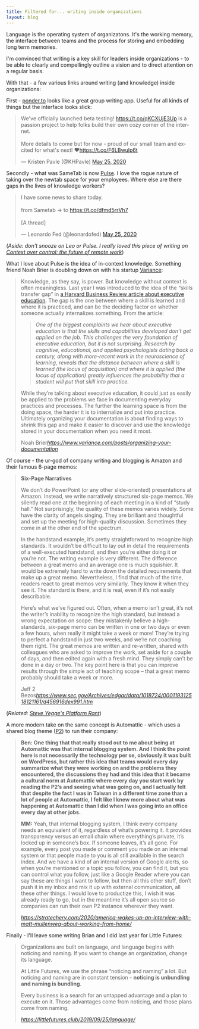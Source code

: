 ```yaml
---
title: Filtered for... writing inside organizations
layout: blog
---
```


Language is the operating system of organizatons. It's the working memory, the interface between teams and the process for storing and embedding long term memories.

I'm convinced that writing is a key skill for leaders inside organizations - to be able to clearly and compellingly outline a vision and to direct attention on a regular basis.

With that - a few various links around writing (and knowledge) inside organizations:

First - [ponder.to](https://ponder.to/) looks like a great group writing app. Useful for all kinds of things but the interface looks slick:

<blockquote class="twitter-tweet"><p lang="en" dir="ltr">We&#39;ve officially launched beta testing! <a href="https://t.co/qKCXUjE3Up">https://t.co/qKCXUjE3Up</a> is a passion project to help folks build their own cozy corner of the internet. <br><br>More details to come but for now - proud of our small team and excited for what&#39;s next! ❤️<a href="https://t.co/F6LBwulp6t">https://t.co/F6LBwulp6t</a></p>&mdash; Kristen Pavle (@KHPavle) <a href="https://twitter.com/KHPavle/status/1265058357808775168?ref_src=twsrc%5Etfw">May 25, 2020</a></blockquote> <script async src="https://platform.twitter.com/widgets.js" charset="utf-8"></script>

Secondly - what was SameTab is now [Pulse](https://pulse.so/). I love the rogue nature of taking over the newtab space for your employees. Where else are there gaps in the lives of knowledge workers?

<blockquote class="twitter-tweet"><p lang="en" dir="ltr">I have some news to share today.<br><br>from Sametab → to <a href="https://t.co/dfmd5rrVh7">https://t.co/dfmd5rrVh7</a><br><br>[A thread]</p>&mdash; Leonardo Fed (@leonardofed) <a href="https://twitter.com/leonardofed/status/1264980016850513920?ref_src=twsrc%5Etfw">May 25, 2020</a></blockquote> <script async src="https://platform.twitter.com/widgets.js" charset="utf-8"></script>

(*Aside: don't snooze on Leo or Pulse. I really loved this piece of writing on [Context over control: the future of remote work](https://pulse.so/operators/future-remote-working/)*)

What I love about Pulse is the idea of in-context knowledge. Something friend Noah Brier is doubling down on with his startup [Variance](https://variance.com):

<blockquote class="quoteback" data-title="Organizing Your Documentation | Variance" data-author="Noah Brier" cite="https://www.variance.com/posts/organizing-your-documentation">
<p>Knowledge, as they say, is power. But knowledge without context is often meaningless. Last year I was introduced to the idea of the “skills transfer gap” in <a href="https://hbr.org/2019/03/educating-the-next-generation-of-leaders" target="_blank">a Harvard Business Review article about executive education</a>. The gap is the one between where a skill is learned and where it is practiced, and can be the deciding factor on whether someone actually internalizes something. From the article:<br></p><blockquote><em>One of the biggest complaints we hear about executive education is that the skills and capabilities developed don’t get applied on the job. This challenges the very foundation of executive education, but it is not surprising. Research by cognitive, educational, and applied psychologists dating back a century, along with more-recent work in the neuroscience of learning, reveals that the distance between where a skill is learned (the locus of acquisition) and where it is applied (the locus of application) greatly influences the probability that a student will put that skill into practice.</em><br></blockquote><p>While they’re talking about executive education, it could just as easily be applied to the problems we face in documenting everyday practices and processes. The further the learning space is from the doing space, the harder it is to internalize and put into practice. Ultimately organizing your documentation is about finding ways to shrink this gap and make it easier to discover and use the knowledge stored in your documentation when you need it most.</p>
<footer>Noah Brier<cite><a href="https://www.variance.com/posts/organizing-your-documentation">https://www.variance.com/posts/organizing-your-documentation</a></cite></footer>
</blockquote><script note="UPDATE THIS 4REALZ" src="https://cdn.jsdelivr.net/gh/tomcritchlow/Citations-Magic@tom-branch/quoteback.js"></script>

Of course - the ur-god of company writing and blogging is Amazon and their famous 6-page memos:

<blockquote class="quoteback" data-title="SEC.gov" data-author="Jeff 2 Bezos" cite="https://www.sec.gov/Archives/edgar/data/1018724/000119312518121161/d456916dex991.htm">
<p><b>Six-Page Narratives </b></p>
<p>We don’t do PowerPoint (or any other slide-oriented) presentations at Amazon. Instead, we write narratively structured
six-page memos. We silently read one at the beginning of each meeting in a kind of “study hall.” Not surprisingly, the quality of these memos varies widely. Some have the clarity of angels singing.
They are brilliant and thoughtful and set up the meeting for high-quality discussion. Sometimes they come in at the other end of the spectrum. </p> <p>In the
handstand example, it’s pretty straightforward to recognize high standards. It wouldn’t be difficult to lay out in detail the requirements of a well-executed handstand, and then you’re either doing it or you’re not. The
writing example is very different. The difference between a great memo and an average one is much squishier. It would be extremely hard to write down the detailed requirements that make up a great memo. Nevertheless, I find that much of the time,
readers react to great memos very similarly. They know it when they see it. The standard is there, and it is real, even if it’s not easily describable. </p>
<p>Here’s what we’ve figured out. Often, when a memo isn’t great, it’s not the writer’s inability to recognize the high standard,
but instead a wrong expectation on scope: they mistakenly believe a high-standards, six-page memo can be written in one or two days or even a few hours, when really it might take a week or more!
They’re trying to perfect a handstand in just two weeks, and we’re not coaching them right. The great memos are written and re-written, shared with colleagues who are asked to improve the work, set
aside for a couple of days, and then edited again with a fresh mind. They simply can’t be done in a day or two. The key point here is that you can improve results through the simple act of teaching scope – that a great memo probably should
take a week or more.</p>
<footer>Jeff 2 Bezos<cite><a href="https://www.sec.gov/Archives/edgar/data/1018724/000119312518121161/d456916dex991.htm">https://www.sec.gov/Archives/edgar/data/1018724/000119312518121161/d456916dex991.htm</a></cite></footer>
</blockquote><script note="UPDATE THIS 4REALZ" src="https://cdn.jsdelivr.net/gh/tomcritchlow/Citations-Magic@tom-branch/quoteback.js"></script>

(*Related: [Steve Yegge's Platform Rant](https://gist.github.com/chitchcock/1281611)*)

A more modern take on the same concept is Automattic - which uses a shared blog theme ([P2](https://p2theme.com/)) to run their company:

<blockquote class="quoteback" data-title="America Wakes Up?, An Interview with Matt Mullenweg About Working From Home" data-author="" cite="https://stratechery.com/2020/america-wakes-up-an-interview-with-matt-mullenweg-about-working-from-home/">
<p><strong>Ben: One thing that that really stood out to me about being at Automattic was that internal blogging system. And I think the point here is not necessarily the technology per se, obviously it was built on WordPress, but rather this idea that teams would every day summarize what they were working on and the problems they encountered, the discussions they had and this idea that it became a cultural norm at Automattic where every day you start work by reading the P2’s and seeing what was going on, and I actually felt that despite the fact I was in Taiwan in a different time zone than a lot of people at Automattic, I felt like I knew more about what was happening at Automattic than I did when I was going into an office every day at other jobs.</strong></p> <p><strong>MM:</strong> Yeah, that internal blogging system, I think every company needs an equivalent of it, regardless of what’s powering it. It provides transparency versus an email chain where everything’s private, it’s locked up in someone’s box. If someone leaves, it’s all gone. For example, every post you made or comment you made on an internal system or that people made to you is all still available in the search index. And we have a kind of an internal version of Google alerts, so when you’re mentioned or a topic you follow, you can find it, but you can control what you follow, just like a Google Reader where you can say these are things I want to follow, but then all this other stuff, don’t push it in my inbox and mix it up with external communication, all these other things. I would love to productize this, I wish it was already ready to go, but in the meantime it’s all open source so companies can run their own P2 instance wherever they want.</p>
<footer><cite><a href="https://stratechery.com/2020/america-wakes-up-an-interview-with-matt-mullenweg-about-working-from-home/">https://stratechery.com/2020/america-wakes-up-an-interview-with-matt-mullenweg-about-working-from-home/</a></cite></footer>
</blockquote><script note="UPDATE THIS 4REALZ" src="https://cdn.jsdelivr.net/gh/tomcritchlow/Citations-Magic@tom-branch/quoteback.js"></script>

Finally - I'll leave some writing Brian and I did last year for Little Futures:

<blockquote class="quoteback" data-title="LF03 - Language is a Problem" data-author="" cite="https://littlefutures.club/2019/09/25/language/">
<p>Organizations are built on language, and language begins with noticing and naming. If you want to change an organization, change its language.</p>

<p>At Little Futures, we use the phrase “noticing and naming” a lot. But noticing and naming are in constant tension - <strong>noticing is unbundling and naming is bundling</strong>.</p>

<p>Every business is a search for an untapped advantage and a plan to execute on it. Those advantages come from noticing, and those plans come from naming.</p>
<footer><cite><a href="https://littlefutures.club/2019/09/25/language/">https://littlefutures.club/2019/09/25/language/</a></cite></footer>
</blockquote><script note="UPDATE THIS 4REALZ" src="https://cdn.jsdelivr.net/gh/tomcritchlow/Citations-Magic@tom-branch/quoteback.js"></script>